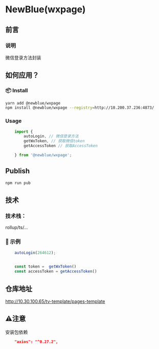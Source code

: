 # NewBlue(wxpage)

## 前言

### 说明

微信登录方法封装

## 如何应用？

### 📦 Install

```bash
yarn add @newblue/wxpage
npm install @newblue/wxpage --registry=http://10.200.37.236:4873/
```

### Usage

```js
    import {
        autoLogin, // 微信登录方法
        getWxToken, // 获取微信token
        getAccessToken // 获取AccessToken

    } from '@newblue/wxpage';
```

## Publish

```bash
npm run pub
```

## 技术

### 技术栈：

rollup/ts/...

### 🔨 示例

```js
    autoLogin(264612);

    
    const token =  getWxToken()
    const accessToken = getAccessToken()
```

## 仓库地址

http://10.30.100.65/tv-template/pages-template

##  ⚠注意

 安装包依赖
```json
    "axios": "^0.27.2",
```
